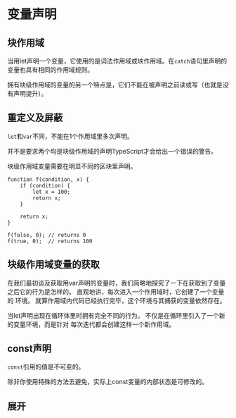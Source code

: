 # 变量声明

## 块作用域

当用let声明一个变量，它使用的是词法作用域或块作用域。在`catch`语句里声明的变量也具有相同的作用域规则。

拥有块级作用域的变量的另一个特点是，它们不能在被声明之前读或写（也就是没有声明提升）。

## 重定义及屏蔽

`let`和`var`不同，不能在1个作用域里多次声明。

并不是要求两个均是块级作用域的声明TypeScript才会给出一个错误的警告。

块级作用域变量需要在明显不同的区块里声明。
```angular2html
function f(condition, x) {
    if (condition) {
        let x = 100;
        return x;
    }

    return x;
}

f(false, 0); // returns 0
f(true, 0);  // returns 100
```

## 块级作用域变量的获取
在我们最初谈及获取用var声明的变量时，我们简略地探究了一下在获取到了变量之后它的行为是怎样的。 直观地讲，每次进入一个作用域时，它创建了一个变量的 环境。 就算作用域内代码已经执行完毕，这个环境与其捕获的变量依然存在。

当let声明出现在循环体里时拥有完全不同的行为。 不仅是在循环里引入了一个新的变量环境，而是针对 每次迭代都会创建这样一个新作用域。

## const声明

`const`引用的值是不可变的。

除非你使用特殊的方法去避免，实际上const变量的内部状态是可修改的。

## 展开
